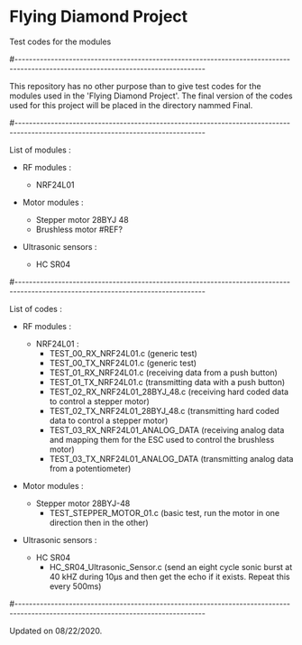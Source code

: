 # Flying Diamond Project
Test codes for the modules

#----------------------------------------------------------------------------------------------------------------------------------

This repository has no other purpose than to give test codes for the modules used in the 'Flying Diamond Project'.
The final version of the codes used for this project will be placed in the directory nammed Final.

#----------------------------------------------------------------------------------------------------------------------------------

List of modules :
  - RF modules :
    - NRF24L01
    
  - Motor modules :
    - Stepper motor 28BYJ 48
    - Brushless motor #REF?
    
  - Ultrasonic sensors :
    - HC SR04
    
#----------------------------------------------------------------------------------------------------------------------------------

List of codes :
  - RF modules :
    - NRF24L01 :
      - TEST_00_RX_NRF24L01.c (generic test)
      - TEST_00_TX_NRF24L01.c (generic test)
      - TEST_01_RX_NRF24L01.c (receiving data from a push button)
      - TEST_01_TX_NRF24L01.c (transmitting data with a push button)
      - TEST_02_RX_NRF24L01_28BYJ_48.c (receiving hard coded data to control a stepper motor)
      - TEST_02_TX_NRF24L01_28BYJ_48.c (transmitting hard coded data to control a stepper motor)
      - TEST_03_RX_NRF24L01_ANALOG_DATA (receiving analog data and mapping them for the ESC used to control the brushless motor)
      - TEST_03_TX_NRF24L01_ANALOG_DATA (transmitting analog data from a potentiometer)
    
  - Motor modules :
    - Stepper motor 28BYJ-48
      - TEST_STEPPER_MOTOR_01.c (basic test, run the motor in one direction then in the other)
      
  - Ultrasonic sensors :
    - HC SR04
        - HC_SR04_Ultrasonic_Sensor.c (send an eight cycle sonic burst at 40 kHZ during 10µs and then get the echo if it exists. Repeat this every 500ms)
      
#----------------------------------------------------------------------------------------------------------------------------------

Updated on 08/22/2020.
